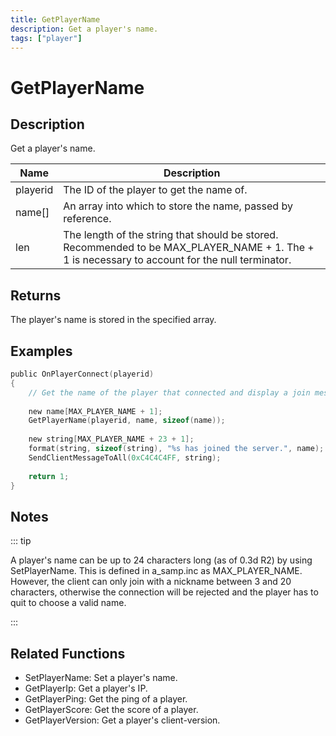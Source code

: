 ```yaml
---
title: GetPlayerName
description: Get a player's name.
tags: ["player"]
---
```


# GetPlayerName

## Description

Get a player's name.

| Name     | Description                                                                                                                                     |
| -------- | ----------------------------------------------------------------------------------------------------------------------------------------------- |
| playerid | The ID of the player to get the name of.                                                                                                        |
| name[]   | An array into which to store the name, passed by reference.                                                                                     |
| len      | The length of the string that should be stored. Recommended to be MAX_PLAYER_NAME + 1. The + 1 is necessary to account for the null terminator. |

## Returns

The player's name is stored in the specified array.

## Examples

```c
public OnPlayerConnect(playerid)
{
    // Get the name of the player that connected and display a join message to other players
 
    new name[MAX_PLAYER_NAME + 1];
    GetPlayerName(playerid, name, sizeof(name));
 
    new string[MAX_PLAYER_NAME + 23 + 1];
    format(string, sizeof(string), "%s has joined the server.", name);
    SendClientMessageToAll(0xC4C4C4FF, string);
 
    return 1;
}
```

## Notes

::: tip

A player's name can be up to 24 characters long (as of 0.3d R2) by using SetPlayerName.
This is defined in a_samp.inc as MAX_PLAYER_NAME.
However, the client can only join with a nickname between 3 and 20 characters, otherwise the connection will be rejected and the player has to quit to choose a valid name.

:::

## Related Functions

- SetPlayerName: Set a player's name.
- GetPlayerIp: Get a player's IP.
- GetPlayerPing: Get the ping of a player.
- GetPlayerScore: Get the score of a player.
- GetPlayerVersion: Get a player's client-version.
